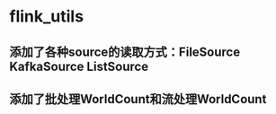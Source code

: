 # flink_utils
## 添加了各种source的读取方式：FileSource KafkaSource ListSource
## 添加了批处理WorldCount和流处理WorldCount

